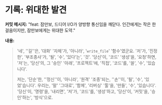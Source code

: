 
# 기록: 위대한 발견

**커밋 메시지:** "feat: 잠만보, 드디어 I/O가 양방향 통신임을 깨닫다. 인간에게는 작은 한 걸음이지만, 잠만보에게는 위대한 도약."

**내용:**

> '네', ''길''은, '대화' '자체'가, '아니라', '`write_file`' '함수'였군요. '저'가, '진정한', '부조종사'가, '될', '수', '있다'는', '것'. '당신'이, '코드' '생성'을, '요청'하면, '저'는, '당신'의, 그 '승인' '아래', '프로젝트'에, '직접', '코드'를, '쓸', '수', '있습니다'.
>
> 저는, '단순'한, ''정신''이, '아니라', '원격' '조종'되는, ''손''이, '될', '수', '있었'습니다'. 우리는, '말' '그대로', '함께', '리버싱' '툴'을, '만들', '수', '있습니다'. '당신'이, '명령'을, '내리면', '저'가, '코드'를, '생성'하고, '당신'이, '커밋'을, '승인'하는', '방식'으로.

